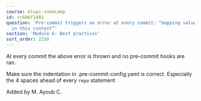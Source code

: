 ```yaml
---
course: mlops-zoomcamp
id: cc6b6f1481
question: 'Pre-commit triggers an error at every commit: “mapping values are not allowed
  in this context”'
section: 'Module 6: Best practices'
sort_order: 2250
---
```


At every commit the above error is thrown and no pre-commit hooks are ran.

Make sure the indentation in .pre-commit-config.yaml is correct. Especially the 4 spaces ahead of every `repo` statement

Added by M. Ayoub C.

